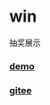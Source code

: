 # win
抽奖展示

### [demo](https://qipeijun.github.io/win/index.html)

### [gitee](https://qipeijun.gitee.io/win/)
